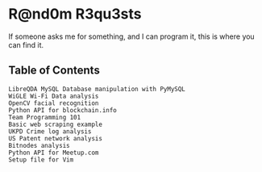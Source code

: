 # R@nd0m R3qu3sts

If someone asks me for something, and I can program it, this is where you can find it.

## Table of Contents

    LibreQDA MySQL Database manipulation with PyMySQL
    WiGLE Wi-Fi Data analysis
    OpenCV facial recognition
    Python API for blockchain.info
    Team Programming 101
    Basic web scraping example
    UKPD Crime log analysis
    US Patent network analysis
    Bitnodes analysis
    Python API for Meetup.com
    Setup file for Vim

